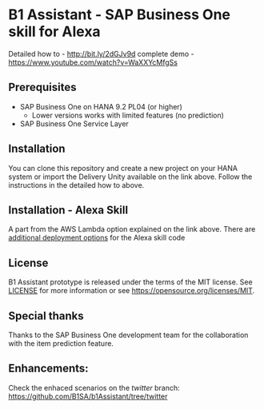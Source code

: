 # B1 Assistant - SAP Business One skill for Alexa
Detailed how to - http://bit.ly/2dGJv9d
complete demo - https://www.youtube.com/watch?v=WaXXYcMfgSs

## Prerequisites
- SAP Business One on HANA 9.2 PL04 (or higher)
	- Lower versions works with limited features (no prediction)
- SAP Business One Service Layer

## Installation
You can clone this repository and create a new project on your HANA system or import the Delivery Unity available on the link above. Follow the instructions in the detailed how to above.

## Installation - Alexa Skill
A part from the AWS Lambda option explained on the link above. There are [additional deployment options](skill/README.md) for the Alexa skill code 

## License
B1 Assistant prototype is released under the terms of the MIT license. See [LICENSE](LICENSE) for more information or see https://opensource.org/licenses/MIT.

## Special thanks
Thanks to the SAP Business One development team for the collaboration with the item prediction feature.

## Enhancements:
Check the enhaced scenarios on the _twitter_ branch: https://github.com/B1SA/b1Assistant/tree/twitter
